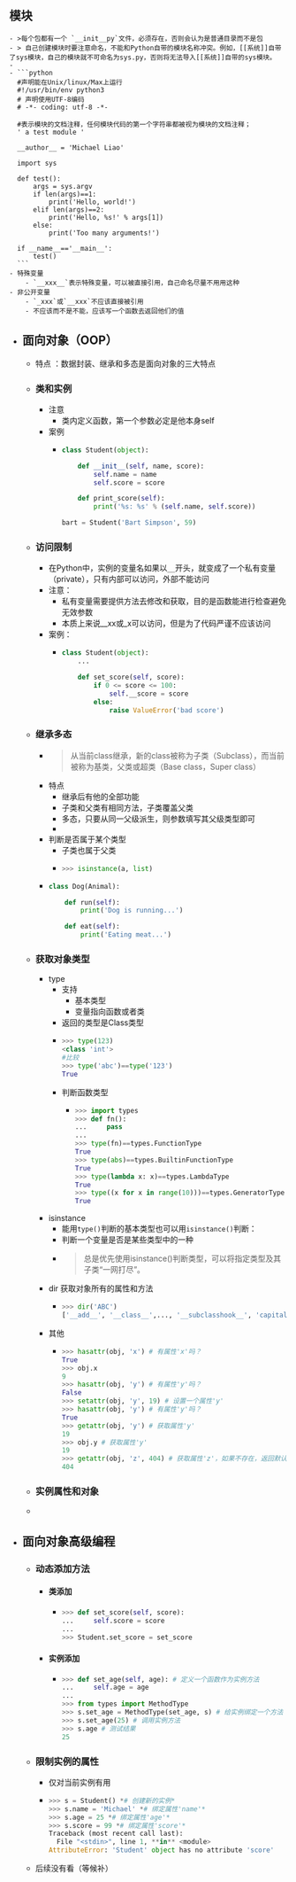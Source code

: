 ## 模块
	- >每个包都有一个 `__init__py`文件，必须存在，否则会认为是普通目录而不是包
	- > 自己创建模块时要注意命名，不能和Python自带的模块名称冲突。例如，[[系统]]自带了sys模块，自己的模块就不可命名为sys.py，否则将无法导入[[系统]]自带的sys模块。
	-
	- ```python
	  #声明能在Unix/linux/Max上运行
	  #!/usr/bin/env python3
	  # 声明使用UTF-8编码
	  # -*- coding: utf-8 -*-
	  
	  #表示模块的文档注释，任何模块代码的第一个字符串都被视为模块的文档注释；
	  ' a test module '
	  
	  __author__ = 'Michael Liao'
	  
	  import sys
	  
	  def test():
	      args = sys.argv
	      if len(args)==1:
	          print('Hello, world!')
	      elif len(args)==2:
	          print('Hello, %s!' % args[1])
	      else:
	          print('Too many arguments!')
	  
	  if __name__=='__main__':
	      test()
	  ```
	- 特殊变量
		- `__xxx__`表示特殊变量，可以被直接引用，自己命名尽量不用用这种
	- 非公开变量
		- `_xxx`或`__xxx`不应该直接被引用
		- 不应该而不是不能，应该写一个函数去返回他们的值
- ## 面向对象（OOP）
	- 特点 ：数据封装、继承和多态是面向对象的三大特点
	- ### 类和实例
		- 注意
			- 类内定义函数，第一个参数必定是他本身self
		- 案例
			- ```python
			  class Student(object):
			  
			      def __init__(self, name, score):
			          self.name = name
			          self.score = score
			  
			      def print_score(self):
			          print('%s: %s' % (self.name, self.score))
			  
			  bart = Student('Bart Simpson', 59)
			  ```
	- ### 访问限制
		- 在Python中，实例的变量名如果以`__`开头，就变成了一个私有变量（private），只有内部可以访问，外部不能访问
		- 注意：
			- 私有变量需要提供方法去修改和获取，目的是函数能进行检查避免无效参数
			- 本质上来说__xx或_x可以访问，但是为了代码严谨不应该访问
		- 案例：
			- ```python
			  class Student(object):
			      ...
			  
			      def set_score(self, score):
			          if 0 <= score <= 100:
			              self.__score = score
			          else:
			              raise ValueError('bad score')
			  ```
	- ### 继承多态
		- > 从当前class继承，新的class被称为子类（Subclass），而当前被称为基类，父类或超类（Base class，Super class）
		- 特点
			- 继承后有他的全部功能
			- 子类和父类有相同方法，子类覆盖父类
			- 多态，只要从同一父级派生，则参数填写其父级类型即可
			-
		- 判断是否属于某个类型
			- 子类也属于父类
			- ```python
			  >>> isinstance(a, list)
			  ```
		- ```python
		  class Dog(Animal):
		  
		      def run(self):
		          print('Dog is running...')
		  
		      def eat(self):
		          print('Eating meat...')
		  ```
	- ### 获取对象类型
		- type
			- 支持
				- 基本类型
				- 变量指向函数或者类
			- 返回的类型是Class类型
			- ```python
			  >>> type(123)
			  <class 'int'>
			  #比较
			  >>> type('abc')==type('123')
			  True
			  ```
			- 判断函数类型
				- ```python
				  >>> import types
				  >>> def fn():
				  ...     pass
				  ...
				  >>> type(fn)==types.FunctionType
				  True
				  >>> type(abs)==types.BuiltinFunctionType
				  True
				  >>> type(lambda x: x)==types.LambdaType
				  True
				  >>> type((x for x in range(10)))==types.GeneratorType
				  True
				  ```
		- isinstance
			- 能用`type()`判断的基本类型也可以用`isinstance()`判断：
			- 判断一个变量是否是某些类型中的一种
			- >总是优先使用isinstance()判断类型，可以将指定类型及其子类“一网打尽”。
		- dir 获取对象所有的属性和方法
			- ```python
			  >>> dir('ABC')
			  ['__add__', '__class__',..., '__subclasshook__', 'capitalize', 'casefold',..., 'zfill']
			  ```
		- 其他
			- ```python
			  >>> hasattr(obj, 'x') # 有属性'x'吗？
			  True
			  >>> obj.x
			  9
			  >>> hasattr(obj, 'y') # 有属性'y'吗？
			  False
			  >>> setattr(obj, 'y', 19) # 设置一个属性'y'
			  >>> hasattr(obj, 'y') # 有属性'y'吗？
			  True
			  >>> getattr(obj, 'y') # 获取属性'y'
			  19
			  >>> obj.y # 获取属性'y'
			  19
			  >>> getattr(obj, 'z', 404) # 获取属性'z'，如果不存在，返回默认值404
			  404
			  ```
	- ### 实例属性和对象
	-
- ## 面向对象高级编程
	- ###  动态添加方法
		- #### 类添加
			- ```python
			  >>> def set_score(self, score):
			  ...     self.score = score
			  ...
			  >>> Student.set_score = set_score
			  ```
		- #### 实例添加
			- ```python
			  >>> def set_age(self, age): # 定义一个函数作为实例方法
			  ...     self.age = age
			  ...
			  >>> from types import MethodType
			  >>> s.set_age = MethodType(set_age, s) # 给实例绑定一个方法
			  >>> s.set_age(25) # 调用实例方法
			  >>> s.age # 测试结果
			  25
			  ```
	- ### 限制实例的属性
		- 仅对当前实例有用
		- ```python
		  >>> s = Student() *# 创建新的实例*
		  >>> s.name = 'Michael' *# 绑定属性'name'*
		  >>> s.age = 25 *# 绑定属性'age'*
		  >>> s.score = 99 *# 绑定属性'score'*
		  Traceback (most recent call last):
		    File "<stdin>", line 1, **in** <module>
		  AttributeError: 'Student' object has no attribute 'score'
		  ```
	- 后续没有看（等候补）